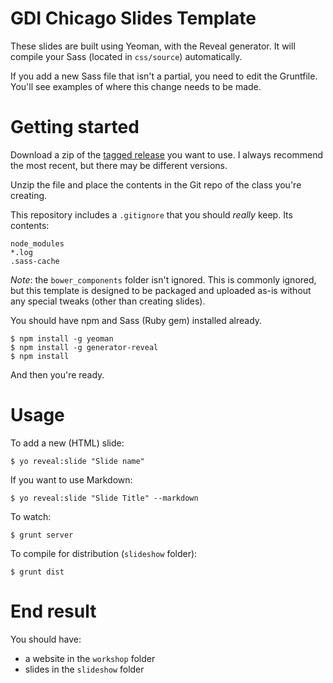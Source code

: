 # GDI Chicago Slides Template

These slides are built using Yeoman, with the Reveal generator. It will compile your Sass (located in `css/source`) automatically.

If you add a new Sass file that isn't a partial, you need to edit the Gruntfile. You'll see examples of where this change needs to be made.

# Getting started

Download a zip of the [tagged release](https://github.com/gdichicago/yeoman_reveal_template/releases) you want to use. I always recommend the most recent, but there may be different versions.

Unzip the file and place the contents in the Git repo of the class you're creating.

This repository includes a `.gitignore` that you should *really* keep. Its contents:

```
node_modules
*.log
.sass-cache
```

*Note*: the `bower_components` folder isn't ignored. This is commonly ignored, but this template is designed to be packaged and uploaded as-is without any special tweaks (other than creating slides).

You should have npm and Sass (Ruby gem) installed already.

```
$ npm install -g yeoman
$ npm install -g generator-reveal
$ npm install
```

And then you're ready.

# Usage

To add a new (HTML) slide:

```
$ yo reveal:slide "Slide name"
```

If you want to use Markdown:

```
$ yo reveal:slide "Slide Title" --markdown
```

To watch:

```
$ grunt server
```

To compile for distribution (`slideshow` folder):

```
$ grunt dist
```

# End result

You should have:

* a website in the `workshop` folder
* slides in the `slideshow` folder